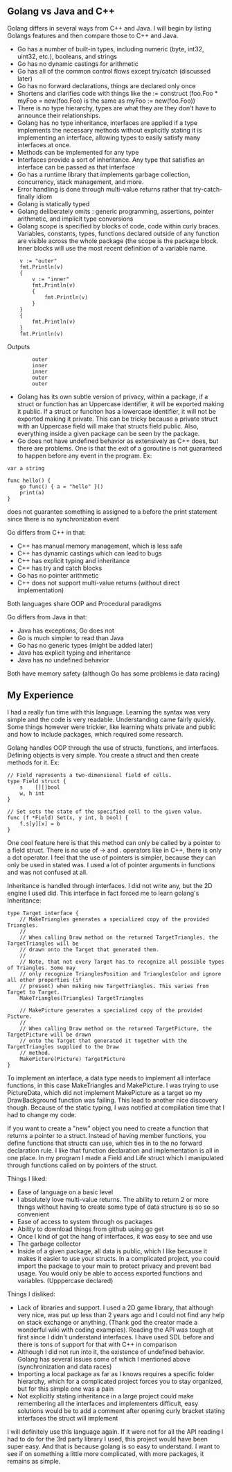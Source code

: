 ## Golang vs Java and C++

Golang differs in several ways from C++ and Java. I will begin by listing Golangs features and then compare those to C++ and Java.
* Go has a number of built-in types, including numeric (byte, int32, uint32, etc.), booleans, and strings
* Go has no dynamic castings for arithmetic
* Go has all of the common control flows except try/catch (discussed later)
* Go has no forward declarations, things are declared only once
* Shortens and clarifies code with things like the := construct (foo.Foo * myFoo = new(foo.Foo) is the same as myFoo := new(foo.Foo))
* There is no type hierarchy, types are what they are they don't have to announce their relationships.
* Golang has no type inheritance, interfaces are applied if a type implements the necessary methods without explicitly stating it is implementing an interface, allowing types to easily satisfy many interfaces at once.
* Methods can be implemented for any type
* Interfaces provide a sort of inheritance. Any type that satisfies an interface can be passed as that interface
* Go has a runtime library that implements garbage collection, concurrency, stack management, and more.
* Error handling is done through multi-value returns rather that try-catch-finally idiom
* Golang is statically typed
* Golang deliberately omits : generic programming, assertions, pointer arithmetic, and implicit type conversions
* Golang scope is specified by blocks of code, code within curly braces. Variables, constants, types, functions declared outside of any function are visible across the whole package (the scope is the package block. Inner blocks will use the most recent definition of a variable name.

```
    v := "outer"
    fmt.Println(v)
    {
        v := "inner"
        fmt.Println(v)
        {
            fmt.Println(v)
        }
    }
    {
        fmt.Println(v)
    }
    fmt.Println(v)
```
Outputs

```
        outer
        inner
        inner
        outer
        outer
```

* Golang has its own subtle version of privacy, within a package, if a struct or function has an Uppercase identifier, it will be exported making it public. If a struct or funciton has a lowercase identifier, it will not be exported making it private. This can be tricky because a private struct with an Uppercase field will make that structs field public. Also, everything inside a given package can be seen by the package.
* Go does not have undefined behavior as extensively as C++ does, but there are problems. One is that the exit of a goroutine is not guaranteed to happen before any event in the program. Ex:

```
var a string

func hello() {
	go func() { a = "hello" }()
	print(a)
}
```

does not guarantee something is assigned to a before the print statement since there is no synchronization event

Go differs from C++ in that:
* C++ has manual memory management, which is less safe
* C++ has dynamic castings which can lead to bugs
* C++ has explicit typing and inheritance
* C++ has try and catch blocks
* Go has no pointer arithmetic
* C++ does not support multi-value returns (without direct implementation)

Both languages share OOP and Procedural paradigms

Go differs from Java in that:
* Java has exceptions, Go does not
* Go is much simpler to read than Java
* Go has no generic types (might be added later)
* Java has explicit typing and inheritance
* Java has no undefined behavior

Both have memory safety (although Go has some problems ie data racing)

## My Experience
I had a really fun time with this language. Learning the syntax was very simple and the code is very readable. Understanding came fairly quickly. Some things however were trickier, like learning whats private and public and how to include packages, which required some research.

Golang handles OOP through the use of structs, functions, and interfaces. Defining objects is very simple. You create a struct and then create methods for it. Ex:

```
// Field represents a two-dimensional field of cells.
type Field struct {
	s    [][]bool
	w, h int
}

// Set sets the state of the specified cell to the given value.
func (f *Field) Set(x, y int, b bool) {
	f.s[y][x] = b
}
```

One cool feature here is that this method can only be called by a pointer to a field struct. There is no use of -> and . operators like in C++, there is only a dot operator. I feel that the use of pointers is simpler, because they can only be used in stated was. I used a lot of pointer arguments in functions and was not confused at all.

Inheritance is handled through interfaces. I did not write any, but the 2D engine I used did. This interface in fact forced me to learn golang's Inheritance:

```
type Target interface {
    // MakeTriangles generates a specialized copy of the provided Triangles.
    //
    // When calling Draw method on the returned TargetTriangles, the TargetTriangles will be
    // drawn onto the Target that generated them.
    //
    // Note, that not every Target has to recognize all possible types of Triangles. Some may
    // only recognize TrianglesPosition and TrianglesColor and ignore all other properties (if
    // present) when making new TargetTriangles. This varies from Target to Target.
    MakeTriangles(Triangles) TargetTriangles

    // MakePicture generates a specialized copy of the provided Picture.
    //
    // When calling Draw method on the returned TargetPicture, the TargetPicture will be drawn
    // onto the Target that generated it together with the TargetTriangles supplied to the Draw
    // method.
    MakePicture(Picture) TargetPicture
}
```

To implement an interface, a data type needs to implement all interface functions, in this case MakeTriangles and MakePicture. I was trying to use PictureData, which did not implement MakePicture as a target so my DrawBackground function was failing. This lead to another nice discovery though. Because of the static typing, I was notified at compilation time that I had to change my code.

If you want to create a "new" object you need to create a function that returns a pointer to a struct. Instead of having member functions, you define functions that structs can use, which ties in to the no forward declaration rule. I like that function declaration and implementation is all in one place. In my program I made a Field and Life struct which I manipulated through functions called on by pointers of the struct.

Things I liked:
* Ease of language on a basic level
* I absolutely love multi-value returns. The ability to return 2 or more things without having to create some type of data structure is so so so convenient
* Ease of access to system through os packages
* Ability to download things from github using go get
* Once I kind of got the hang of interfaces, it was easy to see and use
* The garbage collector
* Inside of a given package, all data is public, which I like because it makes it easier to use your structs. In a complicated project, you could import the package to your main to protect privacy and prevent bad usage. You would only be able to access exported functions and variables. (Upppercase declared)

Things I disliked:
* Lack of libraries and support. I used a 2D game library, that although very nice, was put up less than 2 years ago and I could not find any help on stack exchange or anything. (Thank god the creator made a wonderful wiki with coding examples). Reading the API was tough at first since I didn't understand interfaces. I have used SDL before and there is tons of support for that with C++ in comparison
* Although I did not run into it, the existence of undefined behavior. Golang has several issues some of which I mentioned above (synchronization and data races)
* Importing a local package as far as I knows requires a specific folder hierarchy, which for a complicated project forces you to stay organized, but for this simple one was a pain
* Not explicitly stating inheritance in a large project could make remembering all the interfaces and implementers difficult, easy solutions would be to add a comment after opening curly bracket stating interfaces the struct will implement

I will definitely use this language again. If it were not for all the API reading I had to do for the 3rd party library I used, this project would have been super easy. And that is because golang is so easy to understand. I want to see if on something a little more complicated, with more packages, it remains as simple.
